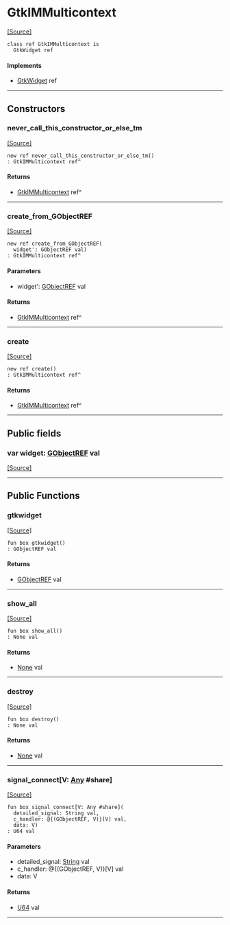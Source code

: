 # GtkIMMulticontext
<span class="source-link">[[Source]](src/gtk3/GtkIMMulticontext.md#L6)</span>
```pony
class ref GtkIMMulticontext is
  GtkWidget ref
```

#### Implements

* [GtkWidget](gtk3-GtkWidget.md) ref

---

## Constructors

### never_call_this_constructor_or_else_tm
<span class="source-link">[[Source]](src/gtk3/GtkIMMulticontext.md#L10)</span>


```pony
new ref never_call_this_constructor_or_else_tm()
: GtkIMMulticontext ref^
```

#### Returns

* [GtkIMMulticontext](gtk3-GtkIMMulticontext.md) ref^

---

### create_from_GObjectREF
<span class="source-link">[[Source]](src/gtk3/GtkIMMulticontext.md#L13)</span>


```pony
new ref create_from_GObjectREF(
  widget': GObjectREF val)
: GtkIMMulticontext ref^
```
#### Parameters

*   widget': [GObjectREF](gtk3-..-gobject-GObjectREF.md) val

#### Returns

* [GtkIMMulticontext](gtk3-GtkIMMulticontext.md) ref^

---

### create
<span class="source-link">[[Source]](src/gtk3/GtkIMMulticontext.md#L17)</span>


```pony
new ref create()
: GtkIMMulticontext ref^
```

#### Returns

* [GtkIMMulticontext](gtk3-GtkIMMulticontext.md) ref^

---

## Public fields

### var widget: [GObjectREF](gtk3-..-gobject-GObjectREF.md) val
<span class="source-link">[[Source]](src/gtk3/GtkIMMulticontext.md#L7)</span>



---

## Public Functions

### gtkwidget
<span class="source-link">[[Source]](src/gtk3/GtkIMMulticontext.md#L9)</span>


```pony
fun box gtkwidget()
: GObjectREF val
```

#### Returns

* [GObjectREF](gtk3-..-gobject-GObjectREF.md) val

---

### show_all
<span class="source-link">[[Source]](src/gtk3/GtkWidget.md#L4)</span>


```pony
fun box show_all()
: None val
```

#### Returns

* [None](builtin-None.md) val

---

### destroy
<span class="source-link">[[Source]](src/gtk3/GtkWidget.md#L7)</span>


```pony
fun box destroy()
: None val
```

#### Returns

* [None](builtin-None.md) val

---

### signal_connect\[V: [Any](builtin-Any.md) #share\]
<span class="source-link">[[Source]](src/gtk3/GtkWidget.md#L10)</span>


```pony
fun box signal_connect[V: Any #share](
  detailed_signal: String val,
  c_handler: @{(GObjectREF, V)}[V] val,
  data: V)
: U64 val
```
#### Parameters

*   detailed_signal: [String](builtin-String.md) val
*   c_handler: @{(GObjectREF, V)}[V] val
*   data: V

#### Returns

* [U64](builtin-U64.md) val

---

